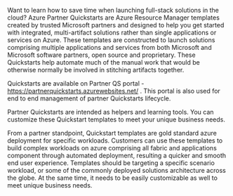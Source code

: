 Want to learn how to save time when launching full-stack solutions in the cloud? Azure Partner Quickstarts are Azure Resource Manager templates created by trusted Microsoft partners and designed to help you get started with integrated, multi-artifact solutions rather 
than single applications or services on Azure. These templates are constructed to launch solutions comprising multiple applications and services from both Microsoft and Microsoft software partners, open source and proprietary. These Quickstarts help automate much of 
the manual work that would be otherwise normally be involved in stitching artifacts together.<br/>

Quickstarts are available on Partner QS portal -<a href="https://partnerquickstarts.azurewebsites.net/ ">https://partnerquickstarts.azurewebsites.net/</a>
 . This portal is also used for end to end management of partner Quickstarts lifecycle.<br/>

Partner Quickstarts are intended as helpers and learning tools. You can customize these Quickstart templates to meet your unique business
needs.<br/>

From a partner standpoint, Quickstart templates are gold standard azure deployment for specific workloads. Customers can use these templates to build complex workloads on azure comprising all fabric and applications component through automated deployment, resulting 
a quicker and smooth end user experience. Templates should be targeting a specific scenario workload, or some of the commonly deployed solutions architecture across the globe. At the same time, it needs to be easily customizable as well to meet unique business needs.
